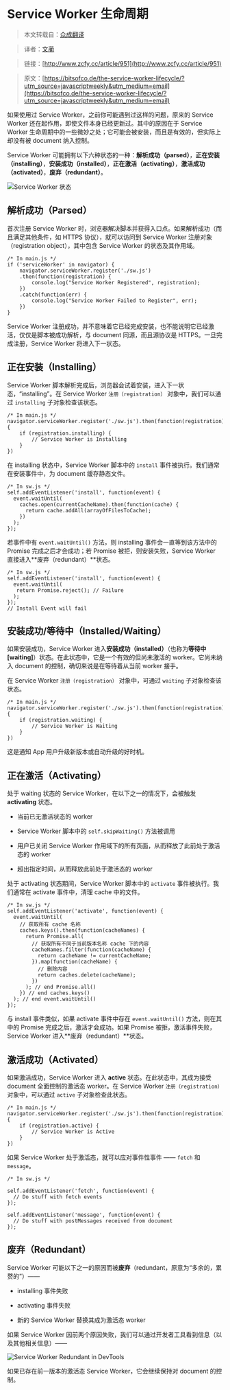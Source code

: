 # Service Worker 生命周期

> 本文转载自：[众成翻译](http://www.zcfy.cc)

> 译者：[文蔺](http://www.zcfy.cc/@wemlin)

> 链接：[http://www.zcfy.cc/article/951](http://www.zcfy.cc/article/951)

> 原文：[https://bitsofco.de/the-service-worker-lifecycle/?utm_source=javascriptweekly&utm_medium=email](https://bitsofco.de/the-service-worker-lifecycle/?utm_source=javascriptweekly&utm_medium=email)

如果使用过 Service Worker，之前你可能遇到过这样的问题，原来的 Service Worker 还在起作用，即使文件本身已经更新过。其中的原因在于 Service Worker 生命周期中的一些微妙之处；它可能会被安装，而且是有效的，但实际上却没有被 document 纳入控制。

Service Worker 可能拥有以下六种状态的一种：**解析成功（parsed）**，**正在安装（installing）**，**安装成功（installed）**，**正在激活（activating）**，**激活成功（activated）**，**废弃（redundant）**。

![Service Worker 状态](http://p0.qhimg.com/t01716a20bbd762eaba.png)


## 解析成功（Parsed）

首次注册 Service Worker 时，浏览器解决脚本并获得入口点。如果解析成功（而且满足其他条件，如 HTTPS 协议），就可以访问到 Service Worker 注册对象（registration object），其中包含 Service Worker 的状态及其作用域。

```
/* In main.js */
if ('serviceWorker' in navigator) {  
    navigator.serviceWorker.register('./sw.js')
    .then(function(registration) {
        console.log("Service Worker Registered", registration);
    })
    .catch(function(err) {
        console.log("Service Worker Failed to Register", err);
    })
} 
```

Service Worker 注册成功，并不意味着它已经完成安装，也不能说明它已经激活，仅仅是脚本被成功解析，与 document 同源，而且源协议是 HTTPS。一旦完成注册，Service Worker 将进入下一状态。

## 正在安装（Installing）

Service Worker 脚本解析完成后，浏览器会试着安装，进入下一状态，“installing”。在 Service Worker `注册（registration）` 对象中，我们可以通过 `installing` 子对象检查该状态。

```
/* In main.js */
navigator.serviceWorker.register('./sw.js').then(function(registration) {  
    if (registration.installing) {
        // Service Worker is Installing
    }
}) 
```
在 installing 状态中，Service Worker 脚本中的 `install` 事件被执行。我们通常在安装事件中，为 document 缓存静态文件。

```
/* In sw.js */
self.addEventListener('install', function(event) {  
  event.waitUntil(
    caches.open(currentCacheName).then(function(cache) {
      return cache.addAll(arrayOfFilesToCache);
    })
  );
}); 
```

若事件中有 `event.waitUntil()` 方法，则 installing 事件会一直等到该方法中的 Promise 完成之后才会成功；若 Promise 被拒，则安装失败，Service Worker 直接进入**废弃（redundant）**状态。

```
/* In sw.js */
self.addEventListener('install', function(event) {  
  event.waitUntil(
   return Promise.reject(); // Failure
  );
}); 
// Install Event will fail
```

## 安装成功/等待中（Installed/Waiting）

如果安装成功，Service Worker 进入**安装成功（installed）**（也称为**等待中[waiting]**）状态。在此状态中，它是一个有效的但尚未激活的 worker。它尚未纳入 document 的控制，确切来说是在等待着从当前 worker 接手。

在 Service Worker `注册（registration）` 对象中，可通过 `waiting` 子对象检查该状态。

```
/* In main.js */
navigator.serviceWorker.register('./sw.js').then(function(registration) {  
    if (registration.waiting) {
        // Service Worker is Waiting
    }
}) 
```

这是通知 App 用户升级新版本或自动升级的好时机。

## 正在激活（Activating）

处于 waiting 状态的 Service Worker，在以下之一的情况下，会被触发 **activating** 状态。

* 当前已无激活状态的 worker

* Service Worker 脚本中的 `self.skipWaiting()` 方法被调用

* 用户已关闭 Service Worker 作用域下的所有页面，从而释放了此前处于激活态的 worker

* 超出指定时间，从而释放此前处于激活态的 worker

处于 activating 状态期间，Service Worker 脚本中的 `activate` 事件被执行。我们通常在 activate 事件中，清理 cache 中的文件。

```
/* In sw.js */
self.addEventListener('activate', function(event) {  
  event.waitUntil(
    // 获取所有 cache 名称
    caches.keys().then(function(cacheNames) {
      return Promise.all(
        // 获取所有不同于当前版本名称 cache 下的内容
        cacheNames.filter(function(cacheName) {
          return cacheName != currentCacheName;
        }).map(function(cacheName) {
          // 删除内容
          return caches.delete(cacheName);
        })
      ); // end Promise.all()
    }) // end caches.keys()
  ); // end event.waitUntil()
}); 
```

与 install 事件类似，如果 activate 事件中存在 `event.waitUntil()` 方法，则在其中的 Promise 完成之后，激活才会成功。如果 Promise 被拒，激活事件失败，Service Worker 进入**废弃（redundant）**状态。

## 激活成功（Activated）

如果激活成功，Service Worker 进入 **active** 状态。在此状态中，其成为接受 document 全面控制的激活态 worker。在 Service Worker `注册（registration）` 对象中，可以通过 `active` 子对象检查此状态。

```
/* In main.js */
navigator.serviceWorker.register('./sw.js').then(function(registration) {  
    if (registration.active) {
        // Service Worker is Active
    }
}) 
```

如果 Service Worker 处于激活态，就可以应对事件性事件 —— `fetch` 和 `message`。

```
/* In sw.js */

self.addEventListener('fetch', function(event) {  
  // Do stuff with fetch events
});

self.addEventListener('message', function(event) {  
  // Do stuff with postMessages received from document
}); 
```

## 废弃（Redundant）

Service Worker 可能以下之一的原因而被**废弃**（redundant，原意为“多余的，累赘的”）——

* installing 事件失败

* activating 事件失败

* 新的 Service Worker 替换其成为激活态 worker

如果 Service Worker 因前两个原因失败，我们可以通过开发者工具看到信息（以及其他相关信息）——

![Service Worker Redundant in DevTools](http://p0.qhimg.com/t0141f8766c67ce01c1.png)

如果已存在前一版本的激活态 Service Worker，它会继续保持对 document 的控制。